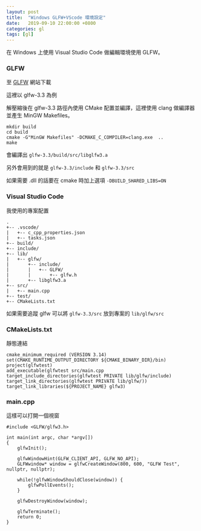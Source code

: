 ```yaml
---
layout: post
title:  "Windows GLFW+VScode 環境設定"
date:   2019-09-10 22:00:00 +0800
categories: gl
tags: [gl]
---
```


在 Windows 上使用 Visual Studio Code 做編輯環境使用 GLFW。

### GLFW

至 [GLFW](https://www.glfw.org/) 網站下載

這裡以 glfw-3.3 為例

解壓縮後在 glfw-3.3 路徑內使用 CMake 配置並編譯，這裡使用 clang 做編譯器並產生 MinGW Makefiles。

    mkdir build
    cd build
    cmake -G"MinGW Makefiles" -DCMAKE_C_COMPILER=clang.exe  ..
    make

會編譯出 `glfw-3.3/build/src/libglfw3.a`

另外會用到的就是 `glfw-3.3/include` 和 `glfw-3.3/src`

如果需要 .dll 的話要在 cmake 時加上選項 `-DBUILD_SHARED_LIBS=ON`

###  Visual Studio Code

我使用的專案配置

    .
    +-- .vscode/
    |   +-- c_cpp_properties.json
    |   +-- tasks.json
    +-- build/
    +-- include/
    +-- lib/
    |   +-- glfw/
    |       +-- include/
    |       |   +-- GLFW/
    |       |       +-- glfw.h
    |       +-- libglfw3.a
    +-- src/
    |   +-- main.cpp
    +-- test/
    +-- CMakeLists.txt

如果需要追蹤 glfw 可以將 `glfw-3.3/src` 放到專案的 `lib/glfw/src`

### CMakeLists.txt

靜態連結

    cmake_minimum_required (VERSION 3.14)
    set(CMAKE_RUNTIME_OUTPUT_DIRECTORY ${CMAKE_BINARY_DIR}/bin)
    project(glfwtest)
    add_executable(glfwtest src/main.cpp
    target_include_directories(glfwtest PRIVATE lib/glfw/include)
    target_link_directories(glfwtest PRIVATE lib/glfw/))
    target_link_libraries(${PROJECT_NAME} glfw3)

### main.cpp

這樣可以打開一個視窗

    #include <GLFW/glfw3.h>

    int main(int argc, char *argv[])
    {
        glfwInit();

        glfwWindowHint(GLFW_CLIENT_API, GLFW_NO_API);
        GLFWwindow* window = glfwCreateWindow(800, 600, "GLFW Test", nullptr, nullptr);

        while(!glfwWindowShouldClose(window)) {
            glfwPollEvents();
        }

        glfwDestroyWindow(window);

        glfwTerminate();
        return 0;
    }
    
